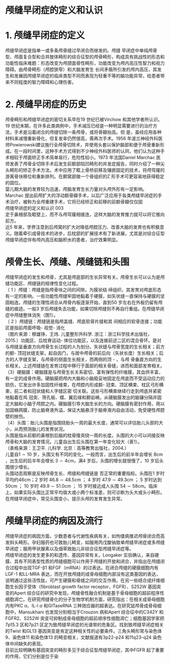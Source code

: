 # 颅缝早闭症的定义和认识  
# 1. 颅缝早闭症的定义  
颅缝早闭症是指单一或多条颅骨缝过早闭合而继发的。颅缝 早闭症中单纯颅骨型、颅面复合型和合并肢体畸形的综合征型的颅骨畸形，构成具有挑战性的形态和功能性临床难题：形态改变为颅颌面骨性畸形，功能改变为颅内高压性智力和视力障碍。由颅骨畸形（颅腔狭窄）和大脑发育生 长间矛盾所引发的颅内高压，其发生和发展因颅缝早闭症的临床类型不同而表现为轻重不等的脑功能异常，给患者带来不同程度的智力障碍和心理伤害。  
# 2. 颅缝早闭症的历史  
颅骨畸形和颅缝早闭症的密切关系早在19 世纪已被Virchow 和其他学者所认识。19 世纪末期，在许多此类病例中，手术减压已经是一种明显需要进行的治疗方法，手术是沿着闭合的颅缝切除一条颅骨，或将骨瓣抬高。但 是，虽经应用各种材料来减慢重新骨化，但复发率仍然很高，需再次手术。1956 年波兰神经外科医师Powierowski建议施行全颅骨切除术，并使用头套以保护脑部和便于颅骨重新形成。在一段时间里，这种手术方式得到不少神经外科医师的认同，他们认为这种手术相较于颅面矫正手术简单易行，危险性较小。1973 年法国Daniel Marchac 医师发表了颅骨全切除手术后发生前额部陷凹畸形的并发症报告，同时介绍了一种尖头畸形的矫正手术方法，术中应用了眶上骨桥前移及镶嵌固定的技术，将颅穹窿的游离骨块移位和重新排列。在颞窝部做一个骨组织的Z 形手术可更容易地获得稳定的固位。  
婴儿期大脑的发育较为迅速，颅脑发育生长力量对头颅外形有一定影响。Marchac 提出前颅扩大的浮动额骨瓣手术，以后广泛应用于各类颅缝早闭症的手术治疗，被称为全颅重建手术，它将已经矫正和前移的前额骨瓣仅仅固  
颅缝早闭症的定义和认识 003  
定于鼻根部及眶壁上，而不与颅穹窿相接连，这样大脑的发育推力就可以将它推向前方。  
近5 年来，学界注意到后颅窝的扩大对降低颅腔压力、改善大脑的发育也有积极意义。随着牵引成骨技术的进步，后枕部的扩展技术有了新进展，尤其是对综合征型颅缝早闭症伴有颅内高压和脑积水的患者，治疗效果明显。  
#  颅骨生长、颅缝、颅缝链和头围  
颅缝早闭症的发生和颅骨，尤其是颅底部的生长异常有关。颅骨生长可以认为是颅缝功能区、颅缝链的规律性变化过程。  
（ 1 ）颅缝：颅缝是指颅骨块之间的间隙，为膜状结 缔组织，其发育对颅底形态有一定的影响。一些功能性颅缝牢固地黏着于硬膜，如矢状缝一直保持与硬膜的坚固粘连。颅缝的生理性闭合从颅骨内板逐渐开始，直到50 岁左右在外板仍留有颅缝的痕迹。一般3 岁后颅缝失去功能，如果切除颅缝则不再自行重组。在颅缝早闭症中颅缝整体消失（图1）。  
（ 2 ）颅缝链：颅缝链是指颅盖缝、颅底软骨片缝和其 间相应的软骨连接；功能区是指前颅面呼吸- 视觉- 消化  
（图片来源：穆雄铮，王炜. 儿童整形外科学. 浙江：浙江科学技术出版社，2015.）功能区、后枕脊运动- 体位功能区，以及连接前述二区的混合骨环。是对与颅缝呈垂直方向颅骨生长过程的人为划分。矢状缝与颅骨宽度的生长相关；前方的额- 顶冠状缝支架，起自囟门，与居中颅骨的前后向（矢状长度）生长相关；后方的人字缝支架，与颅骨的侧面生长相关，而两侧的顶 -  ，与颅 骨垂直方向的生长相关。上述颅缝链在发育过程中移行于面部的相关骨缝，进而和面部发育相关。  
（3）硬脑膜：硬脑膜是与颅骨生长关系密切、富有弹性的纤维膜，其血供丰富，有一定的成骨作用。硬脑膜把颅内大脑和小脑稳妥地固定在颅底而不受运动应力的损伤，它发出许多加固性纤维束，在颅腔内形成额- 冠束、顶区横束、枕区弓形横束，前二者和冠状缝和人字缝区密 切关联。这些弓形横束继续行走到颅底并紧密地黏着在鸡 冠突、筛孔板、蝶、翼后缘和颞岩嵴。从硬脑膜发出的脑镰分隔并固定大脑和小脑于颅腔之内。硬脑膜引导大脑生长的方向。硬脑膜有密封作用，用以加固蛛网膜，防止脑脊液外溢，保证大脑悬浮于脑脊液内自由活动，免受硬性颅腔壁的挫伤。  
（4）头围：胎儿头围是指围绕胎头一周的最大长度，通常可以评估胎儿头部的大小，从而预测胎儿的发育状况。  
头围是指从前额的鼻根到后脑的枕骨隆突绕一周的长度。头围的大小可以间接反映颅骨和大脑的发育情况。儿童自出生后头围在第一年变化较大（表1）。  
（表格来源：王卫平. 儿科学. 北京：高等教育出版社，2004.）  
儿童自$1\sim10$ 岁，头围又有不同的变化。一般而言，出生后的前半年会增长 8cm ，出生后的后半年会增长 $3\sim4\mathrm{cm}$，满4 岁后，头围的增长就很慢了，10 岁后头围很少增长。  
头围动态观察是反映颅骨生长、颅缝和颅缝链是 否正常的重要指标。头围在1 岁时平均约46cm；2 岁时 $46.8\sim48.5\mathrm{cm}$ ； 4  岁时 $47.9\sim49.3\mathrm{cm}$ ； 5  岁时达到 $50\mathrm{cm}$ ； 10  岁时 $49.9\sim51.0\mathrm{cm}$ ； 15  岁时接近成人头围 $54\sim58\mathrm{cm}$。临床上，如果实际头围比正常平均值大或小两个标准差，则可诊断为头大或头小畸形。  
在颅缝早闭症中，常见头围变小，提示头颅的发育发生异常。  
#  颅缝早闭症的病因及流行  
颅缝早闭症的病因方面，少数患者与代谢性疾病有关，如佝偻病推迟颅骨闭合而高发斜头畸形。孕妇服药也可致胎儿畸变，如服用丙戊酸钠致单颅缝早闭症或多颅缝早闭症；服用甲状腺素以及烟草致胎儿非综合征型颅缝早闭症等。  
颅缝早闭症的发生更多的和遗传、基因异常有关。Longaker 实验确认，来自硬膜、具有不同表型性质的颅缝细胞可以作用于颅缝的开放和闭合，并指出在颅缝闭合过程中出现TGF-β1 和FGF（mRNA）的过表达。在闭合颅缝的硬膜细胞内有LGF-1 和LL-MRA 表达，而在开放颅缝的成骨母细胞内部没有这类基因的表达，说明通过这些活性肽，可产生硬膜和骨缝之间的交互作用。在另一些结合成纤维细胞生长因子受体（ﬁbroblast growth factor receptor，FGFR）、S252W 基因突变的Apert 综合征的研究中发现，颅缝骨性融合机制是基于骨母细胞的超前程序性细胞凋亡。在研究颅缝骨化的分子生物学机制方面，研究指出：在相关成骨母细胞内有PKC α、IL-l $\alpha$ 和GITaseRNA 三种效应器的超表达。在研究鼠颅骨成骨母细胞中，Mansukhani 也发现分别相当于Crouzon 病和Apert 综合征中的C342Y 和FGFR2、S252W 突变可抑制成骨母细胞的超前顺序性细胞凋亡；细胞基因学家把 7p15.3 区和7p21 区定为致颅缝早闭症的光谱带的危象区。找到致颅缝早闭症相关的Twist 和GL13 基因突变是肯定这种相关性的必要条件。三角头畸形常与染色体9、染色体11 和染色体13 的畸变相关，文献报道有3p22-p24 和11q23-q24 染色体中间缺失的表现。  
目前比较明确有基因突变的畸形多见于综合征型颅缝早闭症，其中FGFR 起了重要的作用，它们分别是位于染  